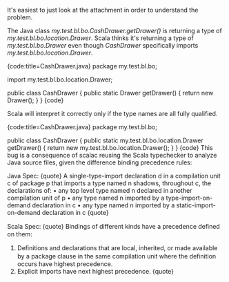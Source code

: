 It's easiest to just look at the attachment in order to understand the problem.

The Java class _my.test.bl.bo.CashDrawer.getDrawer()_ is returning a type of _my.test.bl.bo.location.Drawer_. Scala thinks it's returning a type of _my.test.bl.bo.Drawer_ even though _CashDrawer_ specifically imports _my.test.bl.bo.location.Drawer_.

{code:title=CashDrawer.java}
package my.test.bl.bo;

import my.test.bl.bo.location.Drawer;

public class CashDrawer {
    public static Drawer getDrawer() {
        return new Drawer();
    }
}
{code}

Scala will interpret it correctly only if the type names are all fully qualified.

{code:title=CashDrawer.java}
package my.test.bl.bo;

public class CashDrawer {
    public static my.test.bl.bo.location.Drawer getDrawer() {
        return new my.test.bl.bo.location.Drawer();
    }
}
{code}
This bug is a consequence of scalac reusing the Scala typechecker to analyze Java source files, given the difference binding precedence rules:

Java Spec:
{quote}
A single-type-import declaration d in a compilation unit c of package p that imports
a type named n shadows, throughout c, the declarations of:
• any top level type named n declared in another compilation unit of p
• any type named n imported by a type-import-on-demand declaration in c
• any type named n imported by a static-import-on-demand declaration in c
{quote}

Scala Spec:
{quote}
Bindings of different kinds have a precedence deﬁned on them:
1. Deﬁnitions and declarations that are local, inherited, or made available by a
package clause in the same compilation unit where the deﬁnition occurs have
highest precedence.
2. Explicit imports have next highest precedence.
{quote}
